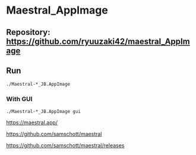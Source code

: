 
# Maestral_AppImage

## Repository: https://github.com/ryuuzaki42/maestral_AppImage

## Run
    ./Maestral-*_JB.AppImage

### With GUI
    ./Maestral-*_JB.AppImage gui

https://maestral.app/

https://github.com/samschott/maestral

https://github.com/samschott/maestral/releases
